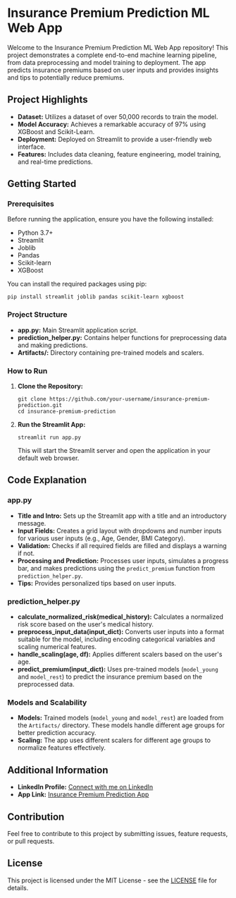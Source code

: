<!DOCTYPE html>
<html lang="en">
<head>
    <meta charset="UTF-8">
    <meta name="viewport" content="width=device-width, initial-scale=1.0">
    <title>Insurance Premium Prediction ML Web App</title>
</head>
<body>

<h1>Insurance Premium Prediction ML Web App</h1>

<p>Welcome to the Insurance Premium Prediction ML Web App repository! This project demonstrates a complete end-to-end machine learning pipeline, from data preprocessing and model training to deployment. The app predicts insurance premiums based on user inputs and provides insights and tips to potentially reduce premiums.</p>

<h2>Project Highlights</h2>
<ul>
    <li><strong>Dataset:</strong> Utilizes a dataset of over 50,000 records to train the model.</li>
    <li><strong>Model Accuracy:</strong> Achieves a remarkable accuracy of 97% using XGBoost and Scikit-Learn.</li>
    <li><strong>Deployment:</strong> Deployed on Streamlit to provide a user-friendly web interface.</li>
    <li><strong>Features:</strong> Includes data cleaning, feature engineering, model training, and real-time predictions.</li>
</ul>

<h2>Getting Started</h2>

<h3>Prerequisites</h3>
<p>Before running the application, ensure you have the following installed:</p>
<ul>
    <li>Python 3.7+</li>
    <li>Streamlit</li>
    <li>Joblib</li>
    <li>Pandas</li>
    <li>Scikit-learn</li>
    <li>XGBoost</li>
</ul>
<p>You can install the required packages using pip:</p>
<pre><code>pip install streamlit joblib pandas scikit-learn xgboost</code></pre>

<h3>Project Structure</h3>
<ul>
    <li><strong>app.py:</strong> Main Streamlit application script.</li>
    <li><strong>prediction_helper.py:</strong> Contains helper functions for preprocessing data and making predictions.</li>
    <li><strong>Artifacts/:</strong> Directory containing pre-trained models and scalers.</li>
</ul>

<h3>How to Run</h3>
<ol>
    <li><strong>Clone the Repository:</strong>
        <pre><code>git clone https://github.com/your-username/insurance-premium-prediction.git
cd insurance-premium-prediction</code></pre>
    </li>
    <li><strong>Run the Streamlit App:</strong>
        <pre><code>streamlit run app.py</code></pre>
        <p>This will start the Streamlit server and open the application in your default web browser.</p>
    </li>
</ol>

<h2>Code Explanation</h2>

<h3>app.py</h3>
<ul>
    <li><strong>Title and Intro:</strong> Sets up the Streamlit app with a title and an introductory message.</li>
    <li><strong>Input Fields:</strong> Creates a grid layout with dropdowns and number inputs for various user inputs (e.g., Age, Gender, BMI Category).</li>
    <li><strong>Validation:</strong> Checks if all required fields are filled and displays a warning if not.</li>
    <li><strong>Processing and Prediction:</strong> Processes user inputs, simulates a progress bar, and makes predictions using the <code>predict_premium</code> function from <code>prediction_helper.py</code>.</li>
    <li><strong>Tips:</strong> Provides personalized tips based on user inputs.</li>
</ul>

<h3>prediction_helper.py</h3>
<ul>
    <li><strong>calculate_normalized_risk(medical_history):</strong> Calculates a normalized risk score based on the user's medical history.</li>
    <li><strong>preprocess_input_data(input_dict):</strong> Converts user inputs into a format suitable for the model, including encoding categorical variables and scaling numerical features.</li>
    <li><strong>handle_scaling(age, df):</strong> Applies different scalers based on the user's age.</li>
    <li><strong>predict_premium(input_dict):</strong> Uses pre-trained models (<code>model_young</code> and <code>model_rest</code>) to predict the insurance premium based on the preprocessed data.</li>
</ul>

<h3>Models and Scalability</h3>
<ul>
    <li><strong>Models:</strong> Trained models (<code>model_young</code> and <code>model_rest</code>) are loaded from the <code>Artifacts/</code> directory. These models handle different age groups for better prediction accuracy.</li>
    <li><strong>Scaling:</strong> The app uses different scalers for different age groups to normalize features effectively.</li>
</ul>

<h2>Additional Information</h2>
<ul>
    <li><strong>LinkedIn Profile:</strong> <a href="https://www.linkedin.com/in/abhinav-sharma-work21/" target="_blank">Connect with me on LinkedIn</a></li>
    <li><strong>App Link:</strong> <a href="https://insurewise-by-abhinav-katiyan.streamlit.app/" target="_blank">Insurance Premium Prediction App</a></li>
</ul>

<h2>Contribution</h2>
<p>Feel free to contribute to this project by submitting issues, feature requests, or pull requests.</p>

<h2>License</h2>
<p>This project is licensed under the MIT License - see the <a href="LICENSE">LICENSE</a> file for details.</p>

</body>
</html>
